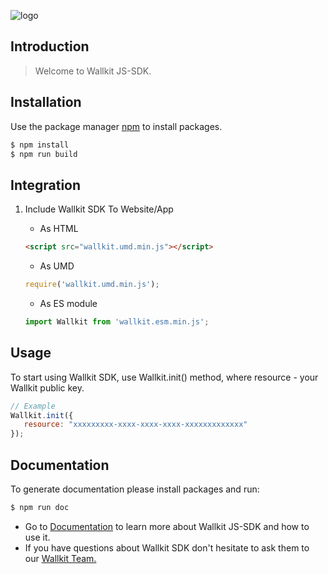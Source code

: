 ![logo](https://wallkit.net/wallkit/images/wallkit-logo.svg "Wallkit")

## Introduction

> Welcome to Wallkit JS-SDK.

## Installation

Use the package manager [npm](https://nodejs.org/en/) to install packages.
```bash
$ npm install
$ npm run build
```

## Integration

1. Include Wallkit SDK To Website/App  

    - As HTML 
    ```html
    <script src="wallkit.umd.min.js"></script>
    ```
    
    - As UMD
    ```javascript
    require('wallkit.umd.min.js');
    ```
    
    - As ES module
    ```javascript
    import Wallkit from 'wallkit.esm.min.js';
    ```

## Usage

 To start using Wallkit SDK, use Wallkit.init() method, where resource - your Wallkit public key.
 
 ```js
// Example
Wallkit.init({
    resource: "xxxxxxxxx-xxxx-xxxx-xxxx-xxxxxxxxxxxxx"
});
```
  
## Documentation 

To generate documentation please install packages and run:

```bash
$ npm run doc
```

 - Go to [Documentation](/manual/Methods.md) to learn more about Wallkit JS-SDK and how to use it.
 - If you have questions about Wallkit SDK don't hesitate to ask them to our [Wallkit Team.](http://wallkit.net)    


